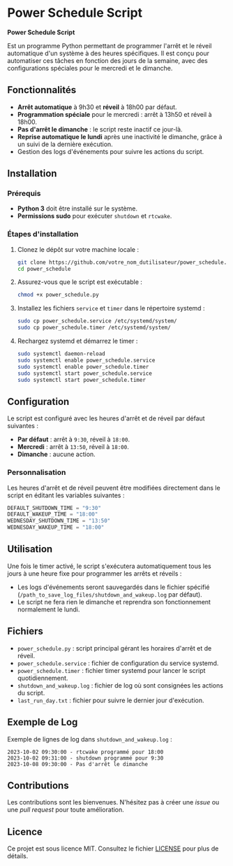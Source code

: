 # Power Schedule Script

**Power Schedule Script**

Est un programme Python permettant de programmer l'arrêt et le réveil automatique d'un système à des heures spécifiques.
Il est conçu pour automatiser ces tâches en fonction des jours de la semaine, avec des configurations spéciales pour le mercredi et le dimanche.

## Fonctionnalités

- **Arrêt automatique** à 9h30 et **réveil** à 18h00 par défaut.
- **Programmation spéciale** pour le mercredi : arrêt à 13h50 et réveil à 18h00.
- **Pas d'arrêt le dimanche** : le script reste inactif ce jour-là.
- **Reprise automatique le lundi** après une inactivité le dimanche, grâce à un suivi de la dernière exécution.
- Gestion des logs d'événements pour suivre les actions du script.

## Installation

### Prérequis

- **Python 3** doit être installé sur le système.
- **Permissions sudo** pour exécuter `shutdown` et `rtcwake`.

### Étapes d'installation

1. Clonez le dépôt sur votre machine locale :

    ```bash
    git clone https://github.com/votre_nom_dutilisateur/power_schedule.git
    cd power_schedule
    ```

2. Assurez-vous que le script est exécutable :

    ```bash
    chmod +x power_schedule.py
    ```

3. Installez les fichiers `service` et `timer` dans le répertoire systemd :

    ```bash
    sudo cp power_schedule.service /etc/systemd/system/
    sudo cp power_schedule.timer /etc/systemd/system/
    ```

4. Rechargez systemd et démarrez le timer :

    ```bash
    sudo systemctl daemon-reload
    sudo systemctl enable power_schedule.service
    sudo systemctl enable power_schedule.timer
    sudo systemctl start power_schedule.service
    sudo systemctl start power_schedule.timer
    ```

## Configuration

Le script est configuré avec les heures d'arrêt et de réveil par défaut suivantes :

- **Par défaut** : arrêt à `9:30`, réveil à `18:00`.
- **Mercredi** : arrêt à `13:50`, réveil à `18:00`.
- **Dimanche** : aucune action.

### Personnalisation

Les heures d'arrêt et de réveil peuvent être modifiées directement dans le script en éditant les variables suivantes :

```python
DEFAULT_SHUTDOWN_TIME = "9:30"
DEFAULT_WAKEUP_TIME = "18:00"
WEDNESDAY_SHUTDOWN_TIME = "13:50"
WEDNESDAY_WAKEUP_TIME = "18:00"
```

## Utilisation

Une fois le timer activé, le script s'exécutera automatiquement tous les jours à une heure fixe pour programmer les arrêts et réveils :

- Les logs d'événements seront sauvegardés dans le fichier spécifié (`/path_to_save_log_files/shutdown_and_wakeup.log` par défaut).
- Le script ne fera rien le dimanche et reprendra son fonctionnement normalement le lundi.

## Fichiers

- `power_schedule.py` : script principal gérant les horaires d'arrêt et de réveil.
- `power_schedule.service` : fichier de configuration du service systemd.
- `power_schedule.timer` : fichier timer systemd pour lancer le script quotidiennement.
- `shutdown_and_wakeup.log` : fichier de log où sont consignées les actions du script.
- `last_run_day.txt` : fichier pour suivre le dernier jour d'exécution.

## Exemple de Log

Exemple de lignes de log dans `shutdown_and_wakeup.log` :

```
2023-10-02 09:30:00 - rtcwake programmé pour 18:00
2023-10-02 09:31:00 - shutdown programmé pour 9:30
2023-10-08 09:30:00 - Pas d'arrêt le dimanche
```

## Contributions

Les contributions sont les bienvenues. N'hésitez pas à créer une *issue* ou une *pull request* pour toute amélioration.

## Licence

Ce projet est sous licence MIT. Consultez le fichier [LICENSE](LICENSE) pour plus de détails.
